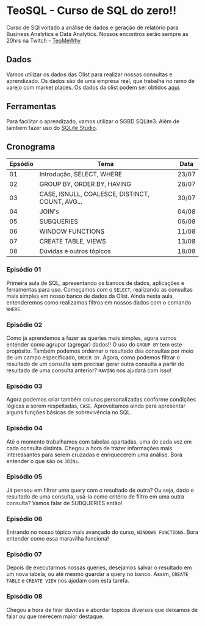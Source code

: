 # TeoSQL - Curso de SQL do zero!!

Curso de SQl voltado a análise de dados e geração de relatório para Business Analytics e Data Analytics. Nossos encontros serão sempre as 20hrs na Twitch - [TeoMeWhy](https://www.twitch.tv/teomewhy)

## Dados

Vamos utilizar os dados das Olist para realizar nossas consultas e aprendizado. Os dados são de uma empresa real, que trabalha no ramo de varejo com market places. Os dados da olist podem ser obtidos [aqui](https://drive.google.com/file/d/1_ox1a8Khq0kuz8_4acr2ajq9CIkUdoKp/view?usp=sharing).

## Ferramentas

Para facilitar o aprendizado, vamos utilizar o SGBD SQLite3. Além de tambem fazer uso do [SQLite Studio](https://sqlitestudio.pl/).

## Cronograma

| Epsódio | Tema | Data|
| ------- | ---- | ----|
| 01 | Introdução, SELECT, WHERE | 23/07 |
| 02 | GROUP BY, ORDER BY, HAVING | 28/07 |
| 03 | CASE, ISNULL, COALESCE, DISTINCT, COUNT, AVG... | 30/07 |
| 04 | JOIN's | 04/08 |
| 05 | SUBQUERIES | 06/08 |
| 06 | WINDOW FUNCTIONS | 11/08 |
| 07 | CREATE TABLE, VIEWS | 13/08 |
| 08 | Dúvidas e outros tópicos | 18/08 |

### Episódio 01

Primeira aula de SQL, apresentando os bancos de dados, aplicações e ferramentas para uso. Começamos com o ```SELECT```, realizando as consultas mais simples em nosso banco de dados da Olist. Ainda nesta aula, entenderemos como realizamos filtros em nossos dados com o comando ```WHERE```.

### Episódio 02

Como já aprendemos a fazer as queries mais simples, agora vamos entender como agrupar (agregar) dados!! O uso do ```GROUP BY``` tem este propósito. Também podemos ordernar o resultado das consultas por meio de um campo especificado, ```ORDER BY```. Agora, como podemos filtrar o resultado de um consulta sem precisar gerar outra consulta a partir do resultado de uma consulta anterior? ```HAVING``` nos ajudará com isso!

### Episódio 03

Agora podemos criar também colunas personalizadas conforme condições lógicas a serem respeitadas, ```CASE```. Aproveitamos ainda para apresentar alguns funções básicas de sobrevivência no SQL.

### Episódio 04

Até o momento trabalhamos com tabelas apartadas, uma de cada vez em cada consulta distinta. Chegou a hora de trazer informações mais interessantes para serem cruzadas e enriquecerem uma análise. Bora entender o que são os ```JOINs```.

### Episódio 05

Já pensou em filtrar uma query com o resultado de outra? Ou seja, dado o resultado de uma consulta, usá-la como critério de filtro em uma outra consulta? Vamos falar de SUBQUERIES então!

### Episódio 06

Entrando no nosso tópico mais avançado do curso, ```WINDOWS FUNCTIONS```. Bora entender como essa maravilha funciona!

### Episódio 07

Depois de executarmos nossas queries, desejamos salvar o resultado em um nova tabela, ou até mesmo guardar a query no banco. Assim, ```CREATE TABLE``` e ```CREATE VIEW``` nos ajudam com esta tarefa.

### Episódio 08

Chegou a hora de tirar dúvidas e abordar tópicos diversos que deixamos de falar ou que merecem maior destaque.